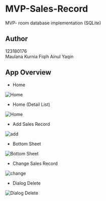 # MVP-Sales-Record
MVP- room database implementation (SQLite)


## Author
123180176 </br>
Maulana Kurnia Fiqih Ainul Yaqin

## App Overview
- Home

![Home](https://github.com/Praktikum-TPM-B/MVVM-Sales-Record/tree/main/assets/home.jpeg)

- Home (Detail List)

![Home](https://github.com/Praktikum-TPM-B/MVVM-Sales-Record/tree/main/assets/detail.jpeg)

- Add Sales Record

![add](https://github.com/Praktikum-TPM-B/MVVM-Sales-Record/tree/main/assets/add.jpeg)

- Bottom Sheet

![Bottom Sheet](https://github.com/Praktikum-TPM-B/MVVM-Sales-Record/tree/main/assets/bottomsheet.jpeg)

- Change Sales Record

![change](https://github.com/Praktikum-TPM-B/MVVM-Sales-Record/tree/main/assets/change.jpeg)

- Dialog Delete

![Dialog Delete](https://github.com/Praktikum-TPM-B/MVVM-Sales-Record/tree/main/assets/dialog_delete.jpeg)
